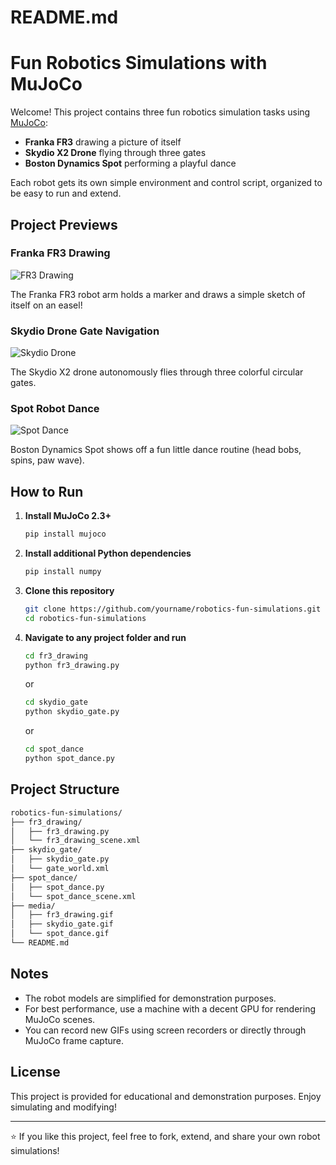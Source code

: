 # README.md

# Fun Robotics Simulations with MuJoCo

Welcome! This project contains three fun robotics simulation tasks using [MuJoCo](https://mujoco.org/):
- **Franka FR3** drawing a picture of itself
- **Skydio X2 Drone** flying through three gates
- **Boston Dynamics Spot** performing a playful dance

Each robot gets its own simple environment and control script, organized to be easy to run and extend.

## Project Previews

### Franka FR3 Drawing
![FR3 Drawing](media/fr3_drawing.gif)

The Franka FR3 robot arm holds a marker and draws a simple sketch of itself on an easel!

### Skydio Drone Gate Navigation
![Skydio Drone](media/skydio_gate.gif)

The Skydio X2 drone autonomously flies through three colorful circular gates.

### Spot Robot Dance
![Spot Dance](media/spot_dance.gif)

Boston Dynamics Spot shows off a fun little dance routine (head bobs, spins, paw wave).

## How to Run

1. **Install MuJoCo 2.3+**
   ```bash
   pip install mujoco
   ```

2. **Install additional Python dependencies**
   ```bash
   pip install numpy
   ```

3. **Clone this repository**
   ```bash
   git clone https://github.com/yourname/robotics-fun-simulations.git
   cd robotics-fun-simulations
   ```

4. **Navigate to any project folder and run**
   ```bash
   cd fr3_drawing
   python fr3_drawing.py
   ```
   or
   ```bash
   cd skydio_gate
   python skydio_gate.py
   ```
   or
   ```bash
   cd spot_dance
   python spot_dance.py
   ```

## Project Structure

```bash
robotics-fun-simulations/
├── fr3_drawing/
│   ├── fr3_drawing.py
│   └── fr3_drawing_scene.xml
├── skydio_gate/
│   ├── skydio_gate.py
│   └── gate_world.xml
├── spot_dance/
│   ├── spot_dance.py
│   └── spot_dance_scene.xml
├── media/
│   ├── fr3_drawing.gif
│   ├── skydio_gate.gif
│   └── spot_dance.gif
└── README.md
```

## Notes
- The robot models are simplified for demonstration purposes.
- For best performance, use a machine with a decent GPU for rendering MuJoCo scenes.
- You can record new GIFs using screen recorders or directly through MuJoCo frame capture.

## License
This project is provided for educational and demonstration purposes. Enjoy simulating and modifying!

---

⭐ If you like this project, feel free to fork, extend, and share your own robot simulations!
